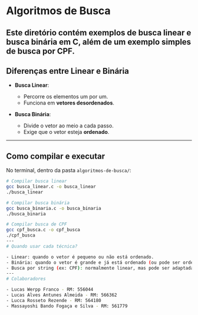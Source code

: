 # Algoritmos de Busca

Este diretório contém exemplos de **busca linear** e **busca binária** em C, além de um exemplo simples de busca por CPF.
---
## Diferenças entre Linear e Binária
- **Busca Linear**:
  - Percorre os elementos um por um.
  - Funciona em **vetores desordenados**.

- **Busca Binária**:
  - Divide o vetor ao meio a cada passo.
  - Exige que o vetor esteja **ordenado**.
---
## Como compilar e executar
No terminal, dentro da pasta `algoritmos-de-busca/`:

```bash
# Compilar busca linear
gcc busca_linear.c -o busca_linear
./busca_linear

# Compilar busca binária
gcc busca_binaria.c -o busca_binaria
./busca_binaria

# Compilar busca de CPF
gcc cpf_busca.c -o cpf_busca
./cpf_busca
---
# Quando usar cada técnica?

- Linear: quando o vetor é pequeno ou não está ordenado.
- Binária: quando o vetor é grande e já está ordenado (ou pode ser ordenado previamente).
- Busca por string (ex: CPF): normalmente linear, mas pode ser adaptada para binária se a lista for ordenada.
---
# Colaboradores

- Lucas Werpp Franco - RM: 556044
- Lucas Alves Antunes Almeida - RM: 566362
- Lucca Rosseto Rezende - RM: 564180
- Massayoshi Bando Fogaça e Silva - RM: 561779
